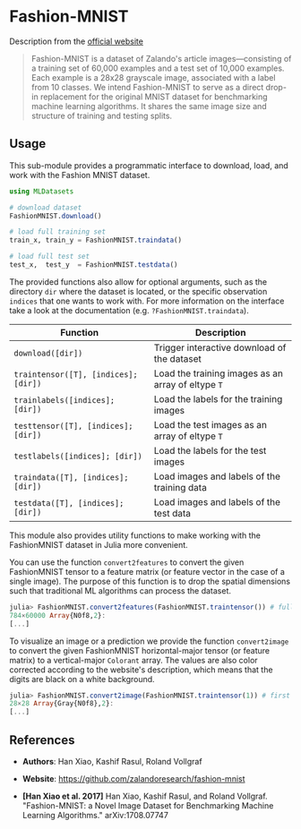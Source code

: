 # Fashion-MNIST

Description from the [official website](https://github.com/zalandoresearch/fashion-mnist)

> Fashion-MNIST is a dataset of Zalando's article
> images—consisting of a training set of 60,000 examples and a
> test set of 10,000 examples. Each example is a 28x28 grayscale
> image, associated with a label from 10 classes. We intend
> Fashion-MNIST to serve as a direct drop-in replacement for the
> original MNIST dataset for benchmarking machine learning
> algorithms. It shares the same image size and structure of
> training and testing splits.

## Usage

This sub-module provides a programmatic interface to download,
load, and work with the Fashion MNIST dataset.

```julia
using MLDatasets

# download dataset
FashionMNIST.download()

# load full training set
train_x, train_y = FashionMNIST.traindata()

# load full test set
test_x,  test_y  = FashionMNIST.testdata()
```

The provided functions also allow for optional arguments, such as
the directory `dir` where the dataset is located, or the specific
observation `indices` that one wants to work with. For more
information on the interface take a look at the documentation
(e.g. `?FashionMNIST.traindata`).

Function | Description
---------|-------------
`download([dir])` | Trigger interactive download of the dataset
`traintensor([T], [indices]; [dir])` | Load the training images as an array of eltype `T`
`trainlabels([indices]; [dir])` | Load the labels for the training images
`testtensor([T], [indices]; [dir])` | Load the test images as an array of eltype `T`
`testlabels([indices]; [dir])` | Load the labels for the test images
`traindata([T], [indices]; [dir])` | Load images and labels of the training data
`testdata([T], [indices]; [dir])` | Load images and labels of the test data

This module also provides utility functions to make working with
the FashionMNIST dataset in Julia more convenient.

You can use the function `convert2features` to convert the given
FashionMNIST tensor to a feature matrix (or feature vector in the case
of a single image). The purpose of this function is to drop the
spatial dimensions such that traditional ML algorithms can
process the dataset.

```julia
julia> FashionMNIST.convert2features(FashionMNIST.traintensor()) # full training data
784×60000 Array{N0f8,2}:
[...]
```

To visualize an image or a prediction we provide the function
`convert2image` to convert the given FashionMNIST horizontal-major
tensor (or feature matrix) to a vertical-major `Colorant` array.
The values are also color corrected according to the website's
description, which means that the digits are black on a white
background.

```julia
julia> FashionMNIST.convert2image(FashionMNIST.traintensor(1)) # first training image
28×28 Array{Gray{N0f8},2}:
[...]
```

## References

- **Authors**: Han Xiao, Kashif Rasul, Roland Vollgraf

- **Website**: https://github.com/zalandoresearch/fashion-mnist

- **[Han Xiao et al. 2017]** Han Xiao, Kashif Rasul, and Roland Vollgraf. "Fashion-MNIST: a Novel Image Dataset for Benchmarking Machine Learning Algorithms." arXiv:1708.07747
